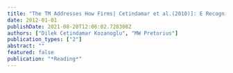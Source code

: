 ```yaml
---
title: "The TM Addresses How Firms| Cetindamar et al.(2010)]: E Recognize Technological Opportunities and Threats and Convert Them into Sales And"
date: 2012-01-01
publishDate: 2021-08-20T12:06:02.728308Z
authors: ["Dilek Cetindamar Kozanoglu", "MW Pretorius"]
publication_types: ["2"]
abstract: ""
featured: false
publication: "*Reading*"
---
```


